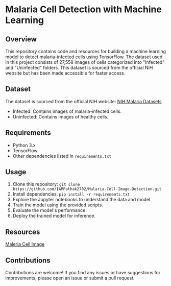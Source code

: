 # Malaria Cell Detection with Machine Learning

## Overview
This repository contains code and resources for building a machine learning model to detect malaria-infected cells using TensorFlow. The dataset used in this project consists of 27,558 images of cells categorized into "Infected" and "Uninfected" folders. This dataset is sourced from the official NIH website but has been made accessible for faster access.

## Dataset
The dataset is sourced from the official NIH website: [NIH Malaria Datasets](https://ceb.nlm.nih.gov/repositories/malaria-datasets/)
- Infected: Contains images of malaria-infected cells.
- Uninfected: Contains images of healthy cells.

## Requirements
- Python 3.x
- TensorFlow
- Other dependencies listed in `requirements.txt`

## Usage
1. Clone this repository: `git clone https://github.com/IAMPathak2702/Malaria-Cell-Image-Detection.git`
2. Install dependencies: `pip install -r requirements.txt`
3. Explore the Jupyter notebooks to understand the data and model.
4. Train the model using the provided scripts.
5. Evaluate the model's performance.
6. Deploy the trained model for inference.

## Resources
[Maleria Cell Image](https://www.kaggle.com/datasets/iarunava/cell-images-for-detecting-malaria)

## Contributions
Contributions are welcome! If you find any issues or have suggestions for improvements, please open an issue or submit a pull request.

